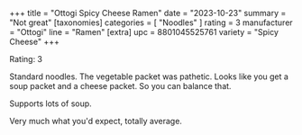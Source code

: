 +++
title = "Ottogi Spicy Cheese Ramen"
date = "2023-10-23"
summary = "Not great"
[taxonomies]
categories = [ "Noodles" ]
rating = 3
manufacturer = "Ottogi"
line = "Ramen"
[extra]
upc = 8801045525761
variety = "Spicy Cheese"
+++

Rating: 3

Standard noodles.
The vegetable packet was pathetic.
Looks like you get a soup packet and a cheese packet.
So you can balance that.

Supports lots of soup.

Very much what you'd expect, totally average.
